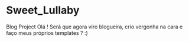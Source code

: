 # Sweet_Lullaby
Blog Project
Olá !
Será que agora viro blogueira, crio vergonha na cara e faço meus próprios templates ?
:)
